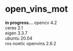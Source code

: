 # open_vins_mot
**in progress...**
opencv 4.2   
ceres 2.1   
eigen 3.3.7   
ubuntu 20.04   
ros noetic
openvins 2.6.2